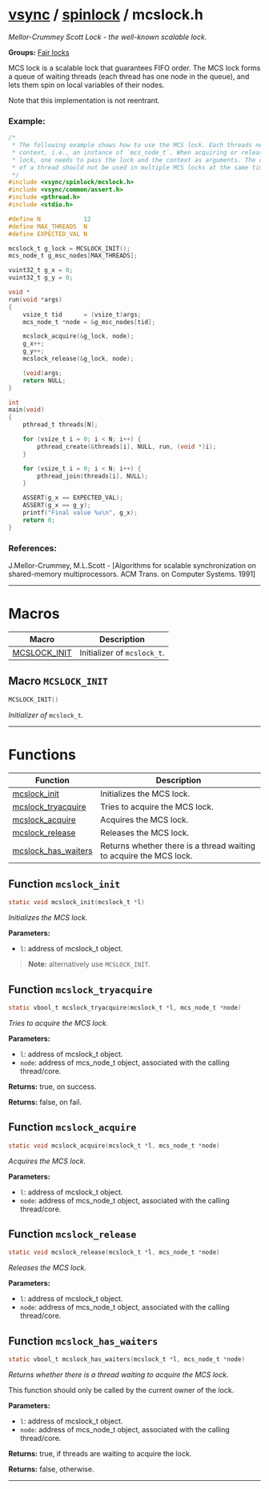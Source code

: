 #  [vsync](../README.md) / [spinlock](README.md) / mcslock.h
_Mellor-Crummey Scott Lock - the well-known scalable lock._ 

**Groups:** [Fair locks](GROUP_fair_lock.md)

MCS lock is a scalable lock that guarantees FIFO order. The MCS lock forms a queue of waiting threads (each thread has one node in the queue), and lets them spin on local variables of their nodes.

Note that this implementation is not reentrant.


### Example:



```c
/*
 * The following example shows how to use the MCS lock. Each threads needs a
 * context, i.e., an instance of `mcs_node_t`. When acquiring or releasing the
 * lock, one needs to pass the lock and the context as arguments. The context
 * of a thread should not be used in multiple MCS locks at the same time.
 */
#include <vsync/spinlock/mcslock.h>
#include <vsync/common/assert.h>
#include <pthread.h>
#include <stdio.h>

#define N            12
#define MAX_THREADS  N
#define EXPECTED_VAL N

mcslock_t g_lock = MCSLOCK_INIT();
mcs_node_t g_msc_nodes[MAX_THREADS];

vuint32_t g_x = 0;
vuint32_t g_y = 0;

void *
run(void *args)
{
    vsize_t tid      = (vsize_t)args;
    mcs_node_t *node = &g_msc_nodes[tid];

    mcslock_acquire(&g_lock, node);
    g_x++;
    g_y++;
    mcslock_release(&g_lock, node);

    (void)args;
    return NULL;
}

int
main(void)
{
    pthread_t threads[N];

    for (vsize_t i = 0; i < N; i++) {
        pthread_create(&threads[i], NULL, run, (void *)i);
    }

    for (vsize_t i = 0; i < N; i++) {
        pthread_join(threads[i], NULL);
    }

    ASSERT(g_x == EXPECTED_VAL);
    ASSERT(g_x == g_y);
    printf("Final value %u\n", g_x);
    return 0;
}
```




### References:

J.Mellor-Crummey, M.L.Scott - [Algorithms for scalable synchronization on shared-memory multiprocessors. ACM Trans. on Computer Systems. 1991] 

---
# Macros 

| Macro | Description |
|---|---|
| [MCSLOCK_INIT](mcslock.h.md#macro-mcslock_init) | Initializer of `mcslock_t`.  |

##  Macro `MCSLOCK_INIT`

```c
MCSLOCK_INIT()
```

 
_Initializer of_ `mcslock_t`_._ 



---
# Functions 

| Function | Description |
|---|---|
| [mcslock_init](mcslock.h.md#function-mcslock_init) | Initializes the MCS lock.  |
| [mcslock_tryacquire](mcslock.h.md#function-mcslock_tryacquire) | Tries to acquire the MCS lock.  |
| [mcslock_acquire](mcslock.h.md#function-mcslock_acquire) | Acquires the MCS lock.  |
| [mcslock_release](mcslock.h.md#function-mcslock_release) | Releases the MCS lock.  |
| [mcslock_has_waiters](mcslock.h.md#function-mcslock_has_waiters) | Returns whether there is a thread waiting to acquire the MCS lock.  |

##  Function `mcslock_init`

```c
static void mcslock_init(mcslock_t *l)
``` 
_Initializes the MCS lock._ 




**Parameters:**

- `l`: address of mcslock_t object.


> **Note:** alternatively use `MCSLOCK_INIT`. 


##  Function `mcslock_tryacquire`

```c
static vbool_t mcslock_tryacquire(mcslock_t *l, mcs_node_t *node)
``` 
_Tries to acquire the MCS lock._ 




**Parameters:**

- `l`: address of mcslock_t object. 
- `node`: address of mcs_node_t object, associated with the calling thread/core. 


**Returns:** true, on success. 

**Returns:** false, on fail. 



##  Function `mcslock_acquire`

```c
static void mcslock_acquire(mcslock_t *l, mcs_node_t *node)
``` 
_Acquires the MCS lock._ 




**Parameters:**

- `l`: address of mcslock_t object. 
- `node`: address of mcs_node_t object, associated with the calling thread/core. 




##  Function `mcslock_release`

```c
static void mcslock_release(mcslock_t *l, mcs_node_t *node)
``` 
_Releases the MCS lock._ 




**Parameters:**

- `l`: address of mcslock_t object. 
- `node`: address of mcs_node_t object, associated with the calling thread/core. 




##  Function `mcslock_has_waiters`

```c
static vbool_t mcslock_has_waiters(mcslock_t *l, mcs_node_t *node)
``` 
_Returns whether there is a thread waiting to acquire the MCS lock._ 


This function should only be called by the current owner of the lock.



**Parameters:**

- `l`: address of mcslock_t object. 
- `node`: address of mcs_node_t object, associated with the calling thread/core. 


**Returns:** true, if threads are waiting to acquire the lock. 

**Returns:** false, otherwise. 




---
